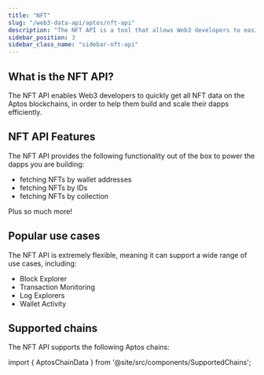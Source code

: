 ```yaml
---
title: "NFT"
slug: "/web3-data-api/aptos/nft-api"
description: "The NFT API is a tool that allows Web3 developers to easily access NFT data from Aptos blockchains."
sidebar_position: 3
sidebar_class_name: "sidebar-nft-api"
---
```


## What is the NFT API?

The NFT API enables Web3 developers to quickly get all NFT data on the Aptos blockchains, in order to help them build and scale their dapps efficiently.

## NFT API Features

The NFT API provides the following functionality out of the box to power the dapps you are building:

- fetching NFTs by wallet addresses
- fetching NFTs by IDs
- fetching NFTs by collection

Plus so much more!

## Popular use cases

The NFT API is extremely flexible, meaning it can support a wide range of use cases, including:

- Block Explorer
- Transaction Monitoring
- Log Explorers
- Wallet Activity

## Supported chains

The NFT API supports the following Aptos chains:

import { AptosChainData } from '@site/src/components/SupportedChains';

<AptosChainData/>
